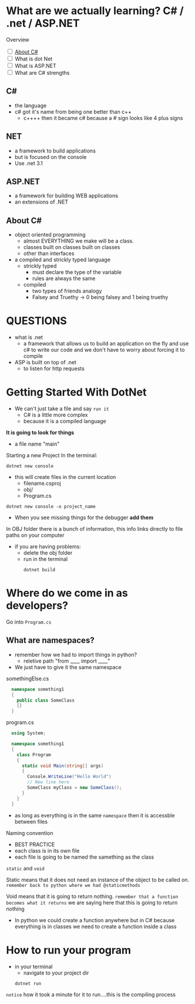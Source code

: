 <link rel="stylesheet" href="../../style.css">

# What are we actually learning? C# / .net / ASP.NET 
<div class="overview">
Overview

<input type="checkbox"> [About C#](#About-C#)           
<input type="checkbox"> What is dot Net      
<input type="checkbox"> What is ASP.NET      
<input type="checkbox"> What are C# strengths

</div>

## C#
- the language 
- c# got it's name from being one better than c++
  - c++++ then it became c# because a # sign looks like 4 plus signs
  
## NET
- a framework to build applications
- but is focused on the console
- Use .net 3.1

## ASP.NET
- a framework for building WEB applications
- an extensions of .NET

## About C#
- object oriented programming
  - almost EVERYTHING we make will be a class. 
  - classes built on classes built on classes
  - other than interfaces
- a compiled and strickly typed language
  - strickly typed
    - must declare the type of the variable
    - rules are always the same
  - compiled
    - <span class="highlight">two types of friends analogy</span>
    - Falsey and Truethy -> 0 being falsey and 1 being truethy

<div class="overview">

# QUESTIONS

- what is .net
  - a framework that allows us to build an application on the fly and use c# to write our code and we don't have to worry about forcing it to compile
- ASP is built on top of .net 
  - to listen for http requests

</div>

# Getting Started With DotNet
- We can't just take a file and say `run it`
  - C# is a little more complex
  - because it is a compiled language

__It is going to look for things__
- a file name "main"

<span class="highlight">Starting a new Project</span> In the terminal:
  ```
  dotnet new console
  ```
  - this will create files in the current location
    - filename.csproj 
    - obj/
    - Program.cs
  ```
  dotnet new console -o project_name
  ```
  - When you see missing things for the debugger __add them__

<span class="highlight">In OBJ folder there is a bunch of information, this info links directly to file paths on your computer</span>
- if you are having problems: 
  - delete the obj folder 
  - run in the terminal
    ```
    dotnet build
    ```

# Where do we come in as developers?
Go into `Program.cs`

## What are namespaces?
- remember how we had to import things in python?
  - reletive path "from ____ import ____"
- We just have to give it the same namespace

somethingElse.cs
```cs
  namespace something1
  {
    public class SomeClass
    {}
  }
```

program.cs
```cs
  using System;

  namespace something1
  {
    class Program
    {
      static void Main(string[] args)
      {
        Console.WriteLine("Hello World")
        // New line here
        SomeClass myClass = new SomeClass();
      }
    }
  }
```

- as long as everything is in the same `namespace` then it is accessble between files

<span class="highlight">Naming convention</span>
- BEST PRACTICE
- each class is in its own file
- each file is going to be named the samething as the class


`static` and `void`

<span class="highlight">Static</span> means that it does not need an instance of the object to be called on. `remember back to python where we had @staticmethods`

<span class="highlight">Void</span> means that it is going to return nothing. `remember that a function becomes what it returns` we are saying here that this is going to return nothing

- In python we could create a function anywhere but in C# because everything is in classes we need to create a function inside a class

# How to run your program 
- in your terminal 
  - navigate to your project dir
  ```
  dotnet run
  ```

`notice` how it took a minute for it to run....this is the compiling process

